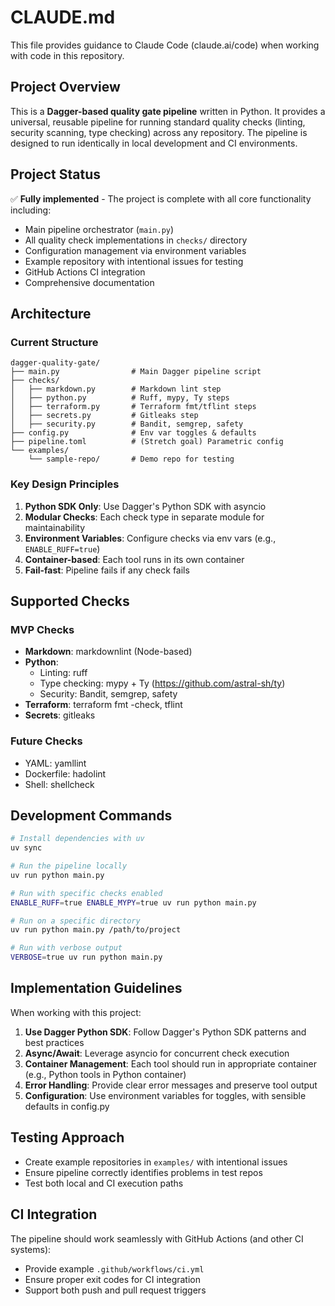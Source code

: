 # CLAUDE.md

This file provides guidance to Claude Code (claude.ai/code) when working with code in this repository.

## Project Overview

This is a **Dagger-based quality gate pipeline** written in Python. It provides a universal, reusable pipeline for running standard quality checks (linting, security scanning, type checking) across any repository. The pipeline is designed to run identically in local development and CI environments.

## Project Status

✅ **Fully implemented** - The project is complete with all core functionality including:
- Main pipeline orchestrator (`main.py`)
- All quality check implementations in `checks/` directory
- Configuration management via environment variables
- Example repository with intentional issues for testing
- GitHub Actions CI integration
- Comprehensive documentation

## Architecture

### Current Structure

```
dagger-quality-gate/
├── main.py                # Main Dagger pipeline script
├── checks/
│   ├── markdown.py        # Markdown lint step
│   ├── python.py          # Ruff, mypy, Ty steps
│   ├── terraform.py       # Terraform fmt/tflint steps
│   ├── secrets.py         # Gitleaks step
│   ├── security.py        # Bandit, semgrep, safety
├── config.py              # Env var toggles & defaults
├── pipeline.toml          # (Stretch goal) Parametric config
└── examples/
    └── sample-repo/       # Demo repo for testing
```

### Key Design Principles

1. **Python SDK Only**: Use Dagger's Python SDK with asyncio
2. **Modular Checks**: Each check type in separate module for maintainability
3. **Environment Variables**: Configure checks via env vars (e.g., `ENABLE_RUFF=true`)
4. **Container-based**: Each tool runs in its own container
5. **Fail-fast**: Pipeline fails if any check fails

## Supported Checks

### MVP Checks
- **Markdown**: markdownlint (Node-based)
- **Python**: 
  - Linting: ruff
  - Type checking: mypy + Ty (https://github.com/astral-sh/ty)
  - Security: Bandit, semgrep, safety
- **Terraform**: terraform fmt -check, tflint
- **Secrets**: gitleaks

### Future Checks
- YAML: yamllint
- Dockerfile: hadolint
- Shell: shellcheck

## Development Commands

```bash
# Install dependencies with uv
uv sync

# Run the pipeline locally
uv run python main.py

# Run with specific checks enabled
ENABLE_RUFF=true ENABLE_MYPY=true uv run python main.py

# Run on a specific directory
uv run python main.py /path/to/project

# Run with verbose output
VERBOSE=true uv run python main.py
```

## Implementation Guidelines

When working with this project:

1. **Use Dagger Python SDK**: Follow Dagger's Python SDK patterns and best practices
2. **Async/Await**: Leverage asyncio for concurrent check execution
3. **Container Management**: Each tool should run in appropriate container (e.g., Python tools in Python container)
4. **Error Handling**: Provide clear error messages and preserve tool output
5. **Configuration**: Use environment variables for toggles, with sensible defaults in config.py

## Testing Approach

- Create example repositories in `examples/` with intentional issues
- Ensure pipeline correctly identifies problems in test repos
- Test both local and CI execution paths

## CI Integration

The pipeline should work seamlessly with GitHub Actions (and other CI systems):
- Provide example `.github/workflows/ci.yml`
- Ensure proper exit codes for CI integration
- Support both push and pull request triggers